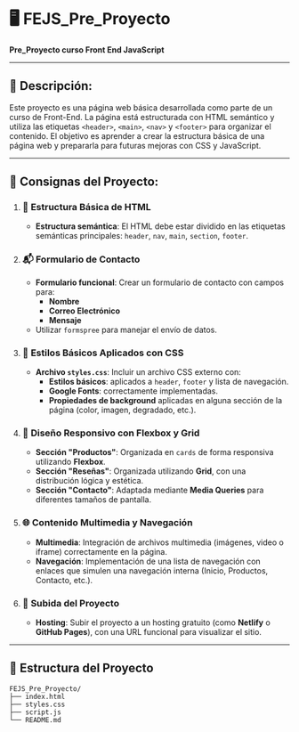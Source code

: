 # 🖥️ FEJS_Pre_Proyecto

**Pre_Proyecto curso Front End JavaScript**

---

## 📖 Descripción:
Este proyecto es una página web básica desarrollada como parte de un curso de Front-End. La página está estructurada con HTML semántico y utiliza las etiquetas `<header>`, `<main>`, `<nav>` y `<footer>` para organizar el contenido. El objetivo es aprender a crear la estructura básica de una página web y prepararla para futuras mejoras con CSS y JavaScript.

---

## 🎯 Consignas del Proyecto:

1. ### 📝 Estructura Básica de HTML
   - **Estructura semántica**: El HTML debe estar dividido en las etiquetas semánticas principales: `header`, `nav`, `main`, `section`, `footer`.

2. ### 📬 Formulario de Contacto
   - **Formulario funcional**: Crear un formulario de contacto con campos para:
     - **Nombre**
     - **Correo Electrónico**
     - **Mensaje**
   - Utilizar `formspree` para manejar el envío de datos.

3. ### 🎨 Estilos Básicos Aplicados con CSS
   - **Archivo `styles.css`**: Incluir un archivo CSS externo con:
     - **Estilos básicos**: aplicados a `header`, `footer` y lista de navegación.
     - **Google Fonts**: correctamente implementadas.
     - **Propiedades de background** aplicadas en alguna sección de la página (color, imagen, degradado, etc.).

4. ### 📱 Diseño Responsivo con Flexbox y Grid
   - **Sección "Productos"**: Organizada en `cards` de forma responsiva utilizando **Flexbox**.
   - **Sección "Reseñas"**: Organizada utilizando **Grid**, con una distribución lógica y estética.
   - **Sección "Contacto"**: Adaptada mediante **Media Queries** para diferentes tamaños de pantalla.

5. ### 🌐 Contenido Multimedia y Navegación
   - **Multimedia**: Integración de archivos multimedia (imágenes, video o iframe) correctamente en la página.
   - **Navegación**: Implementación de una lista de navegación con enlaces que simulen una navegación interna (Inicio, Productos, Contacto, etc.).

6. ### 🚀 Subida del Proyecto
   - **Hosting**: Subir el proyecto a un hosting gratuito (como **Netlify** o **GitHub Pages**), con una URL funcional para visualizar el sitio.

---

## 📂 Estructura del Proyecto

```plaintext
FEJS_Pre_Proyecto/
├── index.html
├── styles.css
├── script.js
└── README.md
